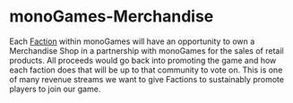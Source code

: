 <h1>monoGames-Merchandise</h1>
<p>
Each <a href="https://github.com/369gtech/Factions">Faction</a> within monoGames will have an opportunity to own a Merchandise Shop in a partnership with monoGames for the sales of retail products. All proceeds would go back into promoting the game and how each faction does that will be up to that community to vote on. This is one of many revenue streams we want to give Factions to sustainably promote players to join our game.
</p>
